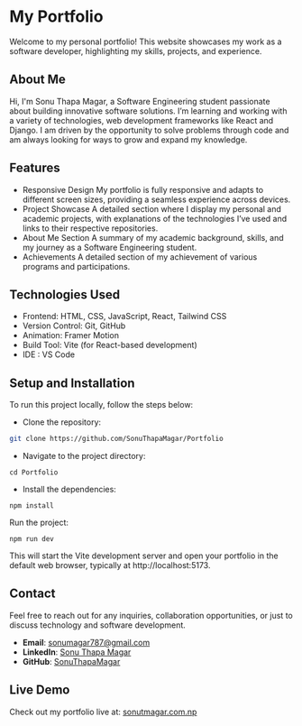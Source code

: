 # My Portfolio

Welcome to my personal portfolio! This website showcases my work as a software developer, highlighting my skills, projects, and experience.

## About Me
Hi, I'm Sonu Thapa Magar, a Software Engineering student passionate about building innovative software solutions. I’m learning and working with a variety of technologies, web development frameworks like React and Django. I am driven by the opportunity to solve problems through code and am always looking for ways to grow and expand my knowledge.

## Features
- Responsive Design
My portfolio is fully responsive and adapts to different screen sizes, providing a seamless experience across devices.
- Project Showcase
A detailed section where I display my personal and academic projects, with explanations of the technologies I’ve used and links to their respective repositories.
- About Me Section
A summary of my academic background, skills, and my journey as a Software Engineering student.
- Achievements
A detailed section of my achievement of various programs and participations.

## Technologies Used
- Frontend: HTML, CSS, JavaScript, React, Tailwind CSS
- Version Control: Git, GitHub
- Animation: Framer Motion
- Build Tool: Vite (for React-based development)
- IDE : VS Code


## Setup and Installation
To run this project locally, follow the steps below:

- Clone the repository:

```bash
git clone https://github.com/SonuThapaMagar/Portfolio
```

- Navigate to the project directory:
```
cd Portfolio
```
- Install the dependencies:
```
npm install
```
Run the project:
```
npm run dev
```
This will start the Vite development server and open your portfolio in the default web browser, typically at http://localhost:5173.


## Contact

Feel free to reach out for any inquiries, collaboration opportunities, or just to discuss technology and software development.

- **Email**: [sonumagar787@gmail.com](mailto:sonumagar787@gmail.com)
- **LinkedIn**: [Sonu Thapa Magar](https://www.linkedin.com/in/sonu-thapa-magar-b281b8275/)
- **GitHub**: [SonuThapaMagar](https://github.com/SonuThapaMagar)

## Live Demo
Check out my portfolio live at: [sonutmagar.com.np](https://www.sonutmagar.com.np/)



